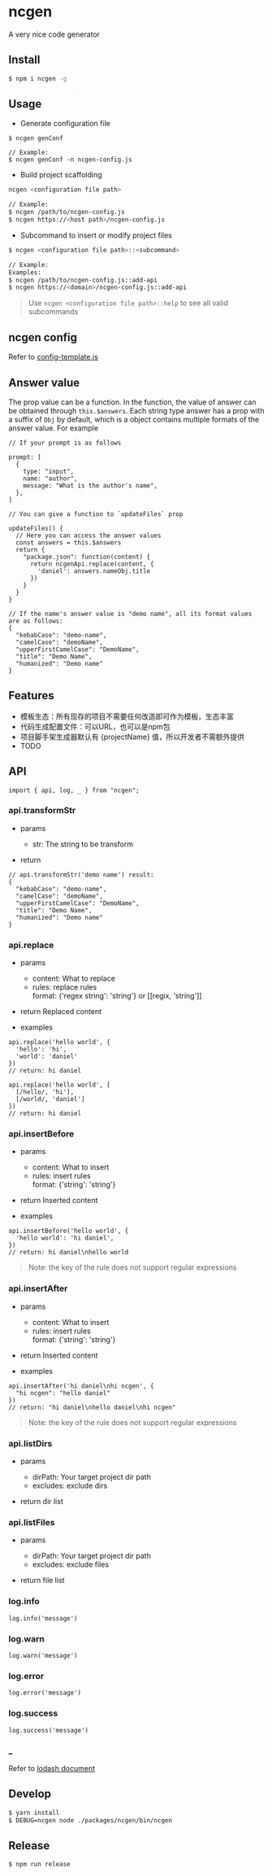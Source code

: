 # ncgen
A very nice code generator

## Install

```bash
$ npm i ncgen -g
```
## Usage

- Generate configuration file
```
$ ncgen genConf

// Example:
$ ncgen genConf -n ncgen-config.js
```

- Build project scaffolding
```bash
ncgen <configuration file path>

// Example:
$ ncgen /path/to/ncgen-config.js
$ ncgen https://<host path>/ncgen-config.js
```

- Subcommand to insert or modify project files
```bash
$ ncgen <configuration file path>::<subcommand>

// Example:
Examples:
$ ncgen /path/to/ncgen-config.js::add-api
$ ncgen https://<domain>/ncgen-config.js::add-api
```

> Use `ncgen <configuration file path>::help` to see all valid subcommands

## ncgen config

Refer to [config-template.js](https://github.com/daniel-dx/ncgen/blob/master/packages/ncgen/src/config-template.js)

## Answer value

The prop value can be a function. In the function, the value of answer can be obtained through `this.$answers`. Each string type answer has a prop with a suffix of `Obj` by default, which is a object contains multiple formats of the answer value. For example

```
// If your prompt is as follows

prompt: [
  {
    type: "input",
    name: "author",
    message: "What is the author's name",
  },
]

// You can give a function to `updateFiles` prop

updateFiles() {
  // Here you can access the answer values
  const answers = this.$answers
  return {
    "package.json": function(content) {
      return ncgenApi.replace(content, {
        'daniel': answers.nameObj.title
      })
    }
  }
}

// If the name's answer value is "demo name", all its format values are as follows:
{
  "kebabCase": "demo-name",
  "camelCase": "demoName",
  "upperFirstCamelCase": "DemoName",
  "title": "Demo Name",
  "humanized": "Demo name"
}
```

## Features

- 模板生态：所有现存的项目不需要任何改造即可作为模板，生态丰富
- 代码生成配置文件：可以URL，也可以是npm包
- 项目脚手架生成器默认有 {projectName} 值，所以开发者不需额外提供
- TODO

## API

```
import { api, log, _ } from "ncgen";
```

### api.transformStr

- params
  - str: The string to be transform

- return
```
// api.transformStr('demo name') result: 
{
  "kebabCase": "demo-name",
  "camelCase": "demoName",
  "upperFirstCamelCase": "DemoName",
  "title": "Demo Name",
  "humanized": "Demo name"
}
```

### api.replace

- params
    - content: What to replace
    - rules: replace rules  
      format: {'regex string': 'string'} or [[regix, 'string']]

- return
    Replaced content

- examples
```
api.replace('hello world', {
  'hello': 'hi',
  'world': 'daniel'
})
// return: hi daniel

api.replace('hello world', [
  [/hello/, 'hi'], 
  [/world/, 'daniel']
])
// return: hi daniel
```

### api.insertBefore

- params
    - content: What to insert
    - rules: insert rules  
      format: {'string': 'string'}

- return
    Inserted content

- examples
```
api.insertBefore('hello world', {
  'hello world': 'hi daniel',
})
// return: hi daniel\nhello world
```

> Note: the key of the rule does not support regular expressions

### api.insertAfter

- params
    - content: What to insert
    - rules: insert rules  
      format: {'string': 'string'}

- return
    Inserted content

- examples
```
api.insertAfter('hi daniel\nhi ncgen', {
  "hi ncgen": "hello daniel"
})
// return: "hi daniel\nhello daniel\nhi ncgen"
```

> Note: the key of the rule does not support regular expressions

### api.listDirs

- params
  - dirPath: Your target project dir path
  - excludes: exclude dirs

- return
    dir list

### api.listFiles

- params
  - dirPath: Your target project dir path
  - excludes: exclude files

- return
    file list

### log.info

```
log.info('message')
```

### log.warn
```
log.warn('message')
```

### log.error
```
log.error('message')
```

### log.success
```
log.success('message')
```

### _

Refer to [lodash document](https://lodash.com/docs)

## Develop

```bash
$ yarn install
$ DEBUG=ncgen node ./packages/ncgen/bin/ncgen
```

## Release

```bash
$ npm run release
```
